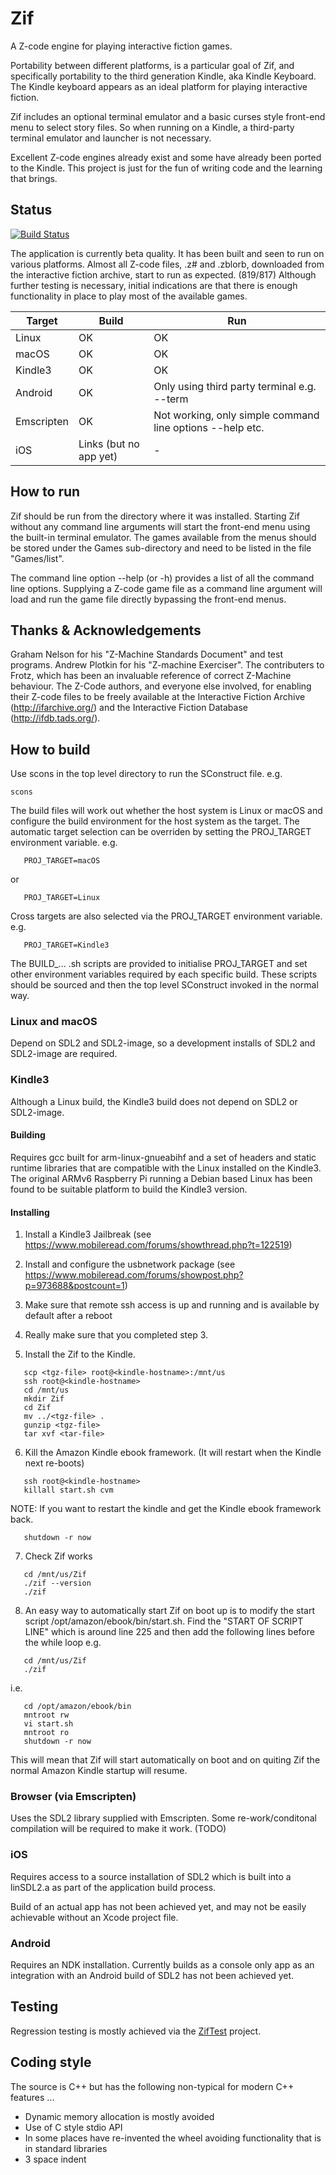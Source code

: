 # Zif

A Z-code engine for playing interactive fiction games.

Portability between different platforms, is a particular goal of Zif, and specifically
portability to the third generation Kindle, aka Kindle Keyboard. The Kindle keyboard
appears as an ideal platform for playing interactive fiction.

Zif includes an optional terminal emulator and a basic curses style front-end menu to
select story files. So when running on a Kindle, a third-party terminal emulator and
launcher is not necessary.

Excellent Z-code engines already exist and some have already been ported to the Kindle.
This project is just for the fun of writing code and the learning that brings.

## Status

[![Build Status](https://travis-ci.org/AnotherJohnH/Zif.svg?branch=master)](https://travis-ci.org/AnotherJohnH/Zif)

The application is currently beta quality. It has been built and seen to run on various platforms.
Almost all Z-code files, .z# and .zblorb, downloaded from the interactive fiction archive, start
to run as expected. (819/817) Although further testing is necessary, initial indications are that
there is enough functionality in place to play most of the available games.

|Target|Build|Run|
|---|---|---|
|Linux|OK|OK|
|macOS|OK|OK|
|Kindle3|OK|OK|
|Android|OK|Only using third party terminal e.g. --term|
|Emscripten|OK|Not working, only simple command line options --help etc.|
|iOS|Links (but no app yet)|-|

## How to run

Zif should be run from the directory where it was installed. Starting Zif without any
command line arguments will start the front-end menu using the built-in terminal emulator.
The games available from the menus should be stored under the Games sub-directory and
need to be listed in the file "Games/list".

The command line option --help (or -h) provides a list of all the command line options.
Supplying a Z-code game file as a command line argument will load and run the game file
directly bypassing the front-end menus.

## Thanks & Acknowledgements

Graham Nelson for his "Z-Machine Standards Document" and test programs. Andrew Plotkin
for his "Z-machine Exerciser". The contributers to Frotz, which has been an invaluable
reference of correct Z-Machine behaviour. The Z-Code authors, and everyone else
involved, for enabling their Z-code files to be freely available at the Interactive
Fiction Archive (http://ifarchive.org/) and the Interactive Fiction Database
(http://ifdb.tads.org/).

## How to build

Use scons in the top level directory to run the SConstruct file. e.g.

```
scons
```

The build files will work out whether the host system is Linux or macOS and configure the
build environment for the host system as the target. The automatic target selection can be
overriden by setting the PROJ\_TARGET environment variable. e.g.

```
   PROJ_TARGET=macOS
```

or

```
   PROJ_TARGET=Linux
```

Cross targets are also selected via the PROJ\_TARGET environment variable. e.g.

```
   PROJ_TARGET=Kindle3
```

The BUILD\_... .sh scripts are provided to initialise PROJ\_TARGET and set other
environment variables required by each specific build. These scripts should
be sourced and then the top level SConstruct invoked in the normal way.

### Linux and macOS

Depend on SDL2 and SDL2-image, so a development installs of SDL2 and SDL2-image are required.

### Kindle3

Although a Linux build, the Kindle3 build does not depend on SDL2 or SDL2-image.

#### Building

Requires gcc built for arm-linux-gnueabihf and a set of headers and static runtime libraries
that are compatible with the Linux installed on the Kindle3. The original ARMv6 Raspberry Pi
running a Debian based Linux has been found to be suitable platform to build the Kindle3 version.

#### Installing

1. Install a Kindle3 Jailbreak (see https://www.mobileread.com/forums/showthread.php?t=122519)

2. Install and configure the usbnetwork package (see https://www.mobileread.com/forums/showpost.php?p=973688&postcount=1)

3. Make sure that remote ssh access is up and running and is available by default after a reboot

4. Really make sure that you completed step 3.

5. Install the Zif <tgz-file> to the Kindle.

```
   scp <tgz-file> root@<kindle-hostname>:/mnt/us
   ssh root@<kindle-hostname>
   cd /mnt/us
   mkdir Zif
   cd Zif
   mv ../<tgz-file> .
   gunzip <tgz-file>
   tar xvf <tar-file>
```

6. Kill the Amazon Kindle ebook framework. (It will restart when the Kindle next re-boots)

```
   ssh root@<kindle-hostname>
   killall start.sh cvm
```

NOTE: If you want to restart the kindle and get the Kindle ebook framework back.

```
   shutdown -r now
```

7. Check Zif works

```
   cd /mnt/us/Zif
   ./zif --version
   ./zif
```

8. An easy way to automatically start Zif on boot up is to modify the start script
/opt/amazon/ebook/bin/start.sh. Find the "START OF SCRIPT LINE" which is around
line 225 and then add the following lines before the while loop e.g.

```
   cd /mnt/us/Zif
   ./zif
```

i.e.

```
   cd /opt/amazon/ebook/bin
   mntroot rw
   vi start.sh
   mntroot ro
   shutdown -r now
```

This will mean that Zif will start automatically on boot and on quiting Zif the normal
Amazon Kindle startup will resume.

### Browser (via Emscripten)

Uses the SDL2 library supplied with Emscripten. Some re-work/conditonal compilation will
be required to make it work. (TODO)

### iOS

Requires access to a source installation of SDL2 which is built into a linSDL2.a as part of
the application build process.

Build of an actual app has not been achieved yet, and may not be easily achievable without
an Xcode project file.

### Android

Requires an NDK installation. Currently builds as a console only app as an integration with
an Android build of SDL2 has not been achieved yet.

## Testing

Regression testing is mostly achieved via the [ZifTest](https://github.com/AnotherJohnH/ZifTest/)
project.

## Coding style

The source is C++ but has the following non-typical for modern C++ features ...
* Dynamic memory allocation is mostly avoided
* Use of C style stdio API
* In some places have re-invented the wheel avoiding functionality that is in standard libraries
* 3 space indent
